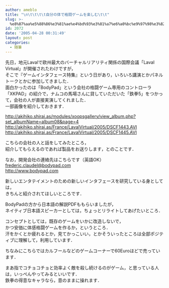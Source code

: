 ```yaml
---
author: ameblo
title: "\n\t\t\t\t自分の体で格闘ゲームを楽しむ\t\t"
slug: >-
  %e8%87%aa%e5%88%86%e3%81%ae%e4%bd%93%e3%81%a7%e6%a0%bc%e9%97%98%e3%82%b2%e3%83%bc%e3%83%a0%e3%82%92%e6%a5%bd%e3%81%97%e3%82%80
id: 2072
date: '2005-04-28 00:31:49'
layout: post
categories:
  - 随筆
---
```


先日，地元Lavalで欧州最大のバーチャルリアリティ関係の国際会議「Laval  
Virtual」が開催されたわけですが，  
そこで『ゲームインタフェース特集』という日があり，いろいろ講演とかパネルトークとかに参加してきました．  
面白かったのは「BodyPad」という会社の格闘ゲーム専用のコントローラ「XKPAD」の紹介で，ナムコの馬場さんに貸していただいた「鉄拳5」をつかって，会社の人が直接実演してくれました．  
一部画像を紹介しておきます．  

http://akihiko.shirai.as/modules/xoopsgallery/view_album.php?set_albumName=album08&page=4  
http://akihiko.shirai.as/France/LavalVirtual/2005/DSCF1443.AVI  
http://akihiko.shirai.as/France/LavalVirtual/2005/DSCF1445.AVI  

こちらの会社の人と話をしてみたところ，  
紹介してもらえるのであれば製品をお送りします，とのことです．  

なお，開発会社の連絡先はこちらです（英語OK）  
frederic.claudel@bodypad.com  
http://www.bodypad.com  

新しいエンタテイメントのための新しいインタフェースを研究している身としては，  
きちんと紹介されてほしいところです．  

BodyPadの方から日本語の解説PDFももらいましたが，  
ネイティブ日本語スピーカーとしては，ちょっとリライトしてあげたいところ．  

コンセプトとしては，既存のゲームをいかに改造しないで，  
かつ安価に体感格闘ゲームを作るか，というところ．  
汗をかくとか疲れるとか，見てかっこいい，とかそういったところは全部ポジティブに理解して，利用しています．  

ちなみにこちらではカルフールなどのゲームコーナーで60Euroほどで売っています．  

まあ指でコチョコチョと効率よく敵を殺し続けるのがゲーム，と思っている人は，いっぺんやってみるといいです．  
鉄拳の得意なキャラなら，意のままに操れます．
